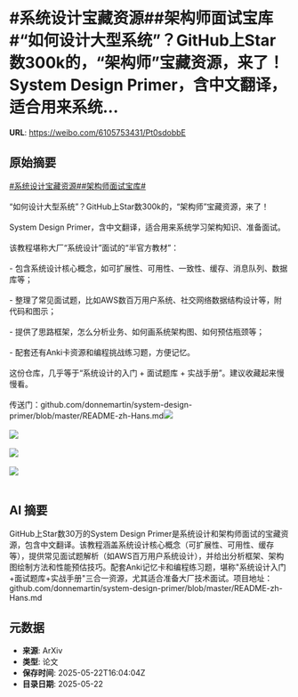 # #系统设计宝藏资源##架构师面试宝库#“如何设计大型系统”？GitHub上Star数300k的，“架构师”宝藏资源，来了！System Design Primer，含中文翻译，适合用来系统...

**URL**: https://weibo.com/6105753431/Pt0sdobbE

## 原始摘要

<a href="https://m.weibo.cn/search?containerid=231522type%3D1%26t%3D10%26q%3D%23%E7%B3%BB%E7%BB%9F%E8%AE%BE%E8%AE%A1%E5%AE%9D%E8%97%8F%E8%B5%84%E6%BA%90%23&amp;extparam=%23%E7%B3%BB%E7%BB%9F%E8%AE%BE%E8%AE%A1%E5%AE%9D%E8%97%8F%E8%B5%84%E6%BA%90%23" data-hide=""><span class="surl-text">#系统设计宝藏资源#</span></a><a href="https://m.weibo.cn/search?containerid=231522type%3D1%26t%3D10%26q%3D%23%E6%9E%B6%E6%9E%84%E5%B8%88%E9%9D%A2%E8%AF%95%E5%AE%9D%E5%BA%93%23&amp;extparam=%23%E6%9E%B6%E6%9E%84%E5%B8%88%E9%9D%A2%E8%AF%95%E5%AE%9D%E5%BA%93%23" data-hide=""><span class="surl-text">#架构师面试宝库#</span></a><br><br>“如何设计大型系统”？GitHub上Star数300k的，“架构师”宝藏资源，来了！<br><br>System Design Primer，含中文翻译，适合用来系统学习架构知识、准备面试。<br><br>该教程堪称大厂“系统设计”面试的“半官方教材”：<br><br>- 包含系统设计核心概念，如可扩展性、可用性、一致性、缓存、消息队列、数据库等；<br>    <br>- 整理了常见面试题，比如AWS数百万用户系统、社交网络数据结构设计等，附代码和图示；<br>    <br>- 提供了思路框架，怎么分析业务、如何画系统架构图、如何预估瓶颈等；<br>    <br>- 配套还有Anki卡资源和编程挑战练习题，方便记忆。<br><br>这份仓库，几乎等于“系统设计的入门  + 面试题库 + 实战手册”。建议收藏起来慢慢看。<br><br>传送门：github.com/donnemartin/system-design-primer/blob/master/README-zh-Hans.md<img style="" src="https://tvax3.sinaimg.cn/large/006Fd7o3gy1i1obs47r8ij30zk0xn7lo.jpg" referrerpolicy="no-referrer"><br><br><img style="" src="https://tvax2.sinaimg.cn/large/006Fd7o3gy1i1obs59r98j30zk0vc4a0.jpg" referrerpolicy="no-referrer"><br><br><img style="" src="https://tvax1.sinaimg.cn/large/006Fd7o3gy1i1obsass3lj30qc0zkdon.jpg" referrerpolicy="no-referrer"><br><br><img style="" src="https://tvax1.sinaimg.cn/large/006Fd7o3gy1i1obscg5y3j30yz0zkgyt.jpg" referrerpolicy="no-referrer"><br><br>

## AI 摘要

GitHub上Star数30万的System Design Primer是系统设计和架构师面试的宝藏资源，包含中文翻译。该教程涵盖系统设计核心概念（可扩展性、可用性、缓存等），提供常见面试题解析（如AWS百万用户系统设计），并给出分析框架、架构图绘制方法和性能预估技巧。配套Anki记忆卡和编程练习题，堪称"系统设计入门+面试题库+实战手册"三合一资源，尤其适合准备大厂技术面试。项目地址：github.com/donnemartin/system-design-primer/blob/master/README-zh-Hans.md

## 元数据

- **来源**: ArXiv
- **类型**: 论文
- **保存时间**: 2025-05-22T16:04:04Z
- **目录日期**: 2025-05-22
